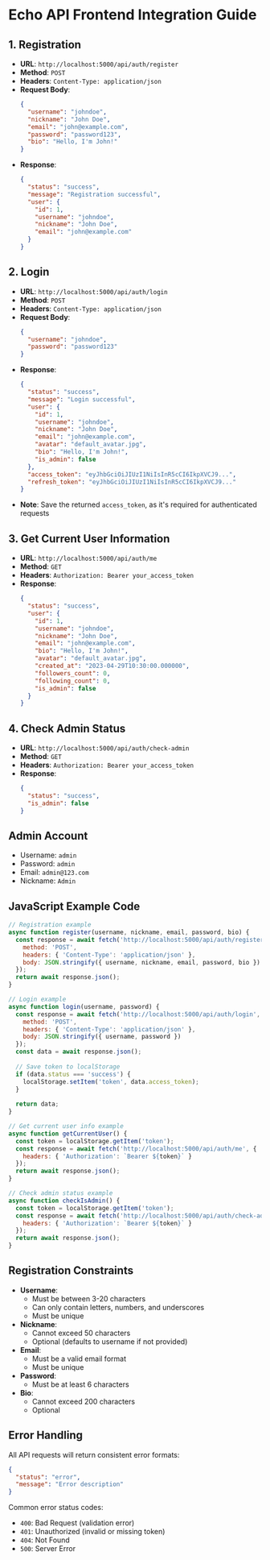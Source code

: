 # Echo API Frontend Integration Guide

## 1. Registration
- **URL**: `http://localhost:5000/api/auth/register`
- **Method**: `POST`
- **Headers**: `Content-Type: application/json`
- **Request Body**:
  ```json
  {
    "username": "johndoe",
    "nickname": "John Doe",
    "email": "john@example.com",
    "password": "password123",
    "bio": "Hello, I'm John!"
  }
  ```
- **Response**:
  ```json
  {
    "status": "success",
    "message": "Registration successful",
    "user": {
      "id": 1,
      "username": "johndoe",
      "nickname": "John Doe",
      "email": "john@example.com"
    }
  }
  ```

## 2. Login
- **URL**: `http://localhost:5000/api/auth/login`
- **Method**: `POST`
- **Headers**: `Content-Type: application/json`
- **Request Body**:
  ```json
  {
    "username": "johndoe",
    "password": "password123"
  }
  ```
- **Response**:
  ```json
  {
    "status": "success",
    "message": "Login successful",
    "user": {
      "id": 1,
      "username": "johndoe",
      "nickname": "John Doe",
      "email": "john@example.com",
      "avatar": "default_avatar.jpg",
      "bio": "Hello, I'm John!",
      "is_admin": false
    },
    "access_token": "eyJhbGciOiJIUzI1NiIsInR5cCI6IkpXVCJ9...",
    "refresh_token": "eyJhbGciOiJIUzI1NiIsInR5cCI6IkpXVCJ9..."
  }
  ```
- **Note**: Save the returned `access_token`, as it's required for authenticated requests

## 3. Get Current User Information
- **URL**: `http://localhost:5000/api/auth/me`
- **Method**: `GET`
- **Headers**: `Authorization: Bearer your_access_token`
- **Response**:
  ```json
  {
    "status": "success",
    "user": {
      "id": 1,
      "username": "johndoe",
      "nickname": "John Doe",
      "email": "john@example.com",
      "bio": "Hello, I'm John!",
      "avatar": "default_avatar.jpg",
      "created_at": "2023-04-29T10:30:00.000000",
      "followers_count": 0,
      "following_count": 0,
      "is_admin": false
    }
  }
  ```

## 4. Check Admin Status
- **URL**: `http://localhost:5000/api/auth/check-admin`
- **Method**: `GET`
- **Headers**: `Authorization: Bearer your_access_token`
- **Response**:
  ```json
  {
    "status": "success",
    "is_admin": false
  }
  ```

## Admin Account
- Username: `admin`
- Password: `admin`
- Email: `admin@123.com`
- Nickname: `Admin`

## JavaScript Example Code

```javascript
// Registration example
async function register(username, nickname, email, password, bio) {
  const response = await fetch('http://localhost:5000/api/auth/register', {
    method: 'POST',
    headers: { 'Content-Type': 'application/json' },
    body: JSON.stringify({ username, nickname, email, password, bio })
  });
  return await response.json();
}

// Login example
async function login(username, password) {
  const response = await fetch('http://localhost:5000/api/auth/login', {
    method: 'POST',
    headers: { 'Content-Type': 'application/json' },
    body: JSON.stringify({ username, password })
  });
  const data = await response.json();
  
  // Save token to localStorage
  if (data.status === 'success') {
    localStorage.setItem('token', data.access_token);
  }
  
  return data;
}

// Get current user info example
async function getCurrentUser() {
  const token = localStorage.getItem('token');
  const response = await fetch('http://localhost:5000/api/auth/me', {
    headers: { 'Authorization': `Bearer ${token}` }
  });
  return await response.json();
}

// Check admin status example
async function checkIsAdmin() {
  const token = localStorage.getItem('token');
  const response = await fetch('http://localhost:5000/api/auth/check-admin', {
    headers: { 'Authorization': `Bearer ${token}` }
  });
  return await response.json();
}
```

## Registration Constraints
- **Username**: 
  - Must be between 3-20 characters
  - Can only contain letters, numbers, and underscores
  - Must be unique
- **Nickname**:
  - Cannot exceed 50 characters
  - Optional (defaults to username if not provided)
- **Email**:
  - Must be a valid email format
  - Must be unique
- **Password**:
  - Must be at least 6 characters
- **Bio**:
  - Cannot exceed 200 characters
  - Optional

## Error Handling
All API requests will return consistent error formats:

```json
{
  "status": "error",
  "message": "Error description"
}
```

Common error status codes:
- `400`: Bad Request (validation error)
- `401`: Unauthorized (invalid or missing token)
- `404`: Not Found
- `500`: Server Error 